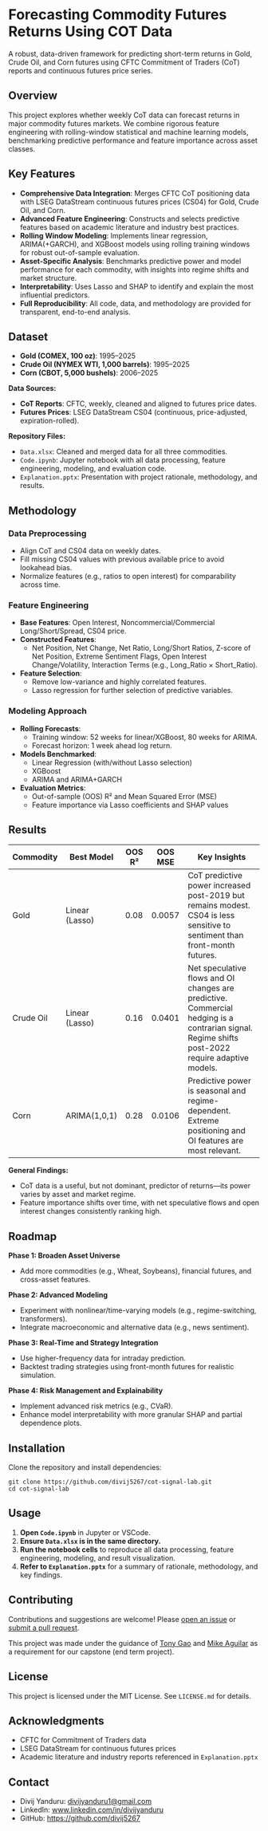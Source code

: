 # Forecasting Commodity Futures Returns Using COT Data

A robust, data-driven framework for predicting short-term returns in Gold, Crude Oil, and Corn futures using CFTC Commitment of Traders (CoT) reports and continuous futures price series.

## Overview

This project explores whether weekly CoT data can forecast returns in major commodity futures markets. We combine rigorous feature engineering with rolling-window statistical and machine learning models, benchmarking predictive performance and feature importance across asset classes.

## Key Features

- **Comprehensive Data Integration**: Merges CFTC CoT positioning data with LSEG DataStream continuous futures prices (CS04) for Gold, Crude Oil, and Corn.
- **Advanced Feature Engineering**: Constructs and selects predictive features based on academic literature and industry best practices.
- **Rolling Window Modeling**: Implements linear regression, ARIMA(+GARCH), and XGBoost models using rolling training windows for robust out-of-sample evaluation.
- **Asset-Specific Analysis**: Benchmarks predictive power and model performance for each commodity, with insights into regime shifts and market structure.
- **Interpretability**: Uses Lasso and SHAP to identify and explain the most influential predictors.
- **Full Reproducibility**: All code, data, and methodology are provided for transparent, end-to-end analysis.

## Dataset

- **Gold (COMEX, 100 oz)**: 1995–2025
- **Crude Oil (NYMEX WTI, 1,000 barrels)**: 1995–2025
- **Corn (CBOT, 5,000 bushels)**: 2006–2025

**Data Sources:**
- **CoT Reports**: CFTC, weekly, cleaned and aligned to futures price dates.
- **Futures Prices**: LSEG DataStream CS04 (continuous, price-adjusted, expiration-rolled).

**Repository Files:**
- `Data.xlsx`: Cleaned and merged data for all three commodities.
- `Code.ipynb`: Jupyter notebook with all data processing, feature engineering, modeling, and evaluation code.
- `Explanation.pptx`: Presentation with project rationale, methodology, and results.

## Methodology

### Data Preprocessing

- Align CoT and CS04 data on weekly dates.
- Fill missing CS04 values with previous available price to avoid lookahead bias.
- Normalize features (e.g., ratios to open interest) for comparability across time.

### Feature Engineering

- **Base Features**: Open Interest, Noncommercial/Commercial Long/Short/Spread, CS04 price.
- **Constructed Features**:
  - Net Position, Net Change, Net Ratio, Long/Short Ratios, Z-score of Net Position, Extreme Sentiment Flags, Open Interest Change/Volatility, Interaction Terms (e.g., Long_Ratio × Short_Ratio).
- **Feature Selection**:
  - Remove low-variance and highly correlated features.
  - Lasso regression for further selection of predictive variables.

### Modeling Approach

- **Rolling Forecasts**:
  - Training window: 52 weeks for linear/XGBoost, 80 weeks for ARIMA.
  - Forecast horizon: 1 week ahead log return.
- **Models Benchmarked**:
  - Linear Regression (with/without Lasso selection)
  - XGBoost
  - ARIMA and ARIMA+GARCH
- **Evaluation Metrics**:
  - Out-of-sample (OOS) R² and Mean Squared Error (MSE)
  - Feature importance via Lasso coefficients and SHAP values

## Results

| Commodity   | Best Model         | OOS R² | OOS MSE | Key Insights |
|-------------|--------------------|--------|---------|--------------|
| Gold        | Linear (Lasso)     | 0.08   | 0.0057  | CoT predictive power increased post-2019 but remains modest. CS04 is less sensitive to sentiment than front-month futures. |
| Crude Oil   | Linear (Lasso)     | 0.16   | 0.0401  | Net speculative flows and OI changes are predictive. Commercial hedging is a contrarian signal. Regime shifts post-2022 require adaptive models. |
| Corn        | ARIMA(1,0,1)       | 0.28   | 0.0106  | Predictive power is seasonal and regime-dependent. Extreme positioning and OI features are most relevant. |

**General Findings:**
- CoT data is a useful, but not dominant, predictor of returns—its power varies by asset and market regime.
- Feature importance shifts over time, with net speculative flows and open interest changes consistently ranking high.

## Roadmap

**Phase 1: Broaden Asset Universe**
- Add more commodities (e.g., Wheat, Soybeans), financial futures, and cross-asset features.

**Phase 2: Advanced Modeling**
- Experiment with nonlinear/time-varying models (e.g., regime-switching, transformers).
- Integrate macroeconomic and alternative data (e.g., news sentiment).

**Phase 3: Real-Time and Strategy Integration**
- Use higher-frequency data for intraday prediction.
- Backtest trading strategies using front-month futures for realistic simulation.

**Phase 4: Risk Management and Explainability**
- Implement advanced risk metrics (e.g., CVaR).
- Enhance model interpretability with more granular SHAP and partial dependence plots.

## Installation

Clone the repository and install dependencies:

```
git clone https://github.com/divij5267/cot-signal-lab.git
cd cot-signal-lab
```

## Usage

1. **Open `Code.ipynb`** in Jupyter or VSCode.
2. **Ensure `Data.xlsx` is in the same directory.**
3. **Run the notebook cells** to reproduce all data processing, feature engineering, modeling, and result visualization.
4. **Refer to `Explanation.pptx`** for a summary of rationale, methodology, and key findings.

## Contributing

Contributions and suggestions are welcome! Please [open an issue](https://github.com/divij5267/cot-signal-lab/issues) or [submit a pull request](https://github.com/divij5267/cot-signal-lab/pulls).

This project was made under the guidance of [Tony Gao](https://www.linkedin.com/in/tonygaozitong/) and [Mike Aguilar](https://www.linkedin.com/in/mike-aguilar-econ/) as a requirement for our capstone (end term project).

## License

This project is licensed under the MIT License. See `LICENSE.md` for details.

## Acknowledgments

- CFTC for Commitment of Traders data
- LSEG DataStream for continuous futures prices
- Academic literature and industry reports referenced in `Explanation.pptx`

## Contact

- Divij Yanduru: divijyanduru1@gmail.com
- LinkedIn: www.linkedin.com/in/divijyanduru
- GitHub: https://github.com/divij5267
